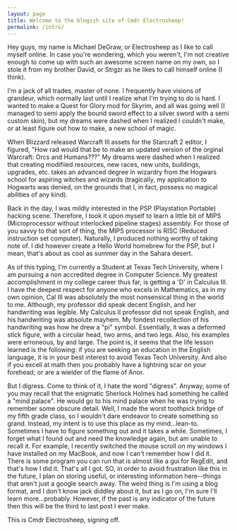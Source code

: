 ```yaml
---
layout: page
title: Welcome to the blogish site of Cmdr Electrosheep!
permalink: /intro/
---
```


Hey guys, my name is Michael DeGraw, or Electrosheep as I like to call myself online. In case you're wondering, which you weren't, I'm not creative enough to come up with such an awesome screen name on my own, so I stole it from my brother David, or Strgzr as he likes to call himself online (I think).

I'm a jack of all trades, master of none. I frequently have visions of grandeur, which normally last until I realize what I'm trying to do is hard. I wanted to make a Quest for Glory mod for Skyrim, and all was going well (I managed to semi apply the bound sword effect to a silver sword with a semi custom skin), but my dreams were dashed when I realized I couldn't make, or at least figure out how to make, a new school of magic.

When Blizzard released Warcraft III assets for the Starcraft 2 editor, I figured, "How rad would that be to make an updated version of the orginal Warcraft: Orcs and Humans???" My dreams were dashed when I realized that creating modifiied resources, new races, new units, buildings, upgrades, etc. takes an advanced degree in wizardry from the Hogwars school for aspiring witches and wizards (tragically, my application to Hogwarts was denied, on the grounds that I, in fact, possess no magical abilities of any kind).

Back in the day, I was mildly interested in the PSP (Playstation Portable) hacking scene. Therefore, I took it upon myself to learn a little bit of MIPS (Microprocessor without interlocked pipeline stages) assembly. For those of you savvy to that sort of thing, the MIPS processor is RISC (Reduced instruction set computer). Naturally, I produced nothing worthy of taking note of. I did however create a Hello World homebrew for the PSP, but I mean, that's about as cool as summer day in the Sahara desert.

As of this typing, I'm currently a Student at Texas Tech University, where I am pursuing a non accredited degree in Computer Science. My greatest accomplishment in my college career thus far, is getting a 'D' in Calculus III. I have the deepest respect for anyone who excels in Mathematics, as in my own opinion, Cal III was absolutely the most nonsensical thing in the world to me. Although, my professor did speak decent English, and her handwriting was legible. My Calculus II professor did not speak English, and his handwriting was absolute mayhem. My fondest recollection of his handwriting was how he drew a "pi" symbol. Essentially, it was a deformed stick figure, with a circular head, two arms, and two legs. Also, his examples were erroneous, by and large. The point is, it seems that the life lesson learned is the following: if you are seeking an education in the English language, it is in your best interest to avoid Texas Tech University. And also if you excell at math then you probably have a lightning scar on your forehead; or are a wielder of the flame of Anor.

But I digress. Come to think of it, I hate the word "digress". Anyway, some of you may recall that the enigmatic Sherlock Holmes had something he called a "mind palace". He would go to his mind palace when he was trying to remember some obscure detail. Well, I made the worst toothpick bridge of my fifth grade class, so I wouldn't dare endeavor to create something so grand. Instead, my intent is to use this place as my mind...lean-to. Sometimes I have to figure something out and it takes a while. Sometimes, I forget what I found out and need the knowledge again, but am unable to recall it. For example, I recently switched the mouse scroll on my windows I have installed on my MacBook, and now I can't remember how I did it. There is some program you can run that is almost like a gui for RegEdit, and that's how I did it. That's all I got. SO, in order to avoid frustration like this in the future, I plan on storing useful, or interesting information here--things that aren't just a google search away. The weird thing is I'm using a blog format, and I don't know jack diddley about it, but as I go on, I'm sure I'll learn more...probably. However, if the past is any indicator of the future then this will be the third to last post I ever make.

This is Cmdr Electrosheep, signing off.
